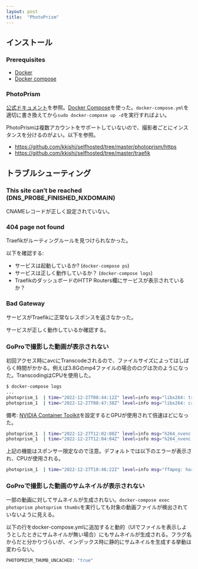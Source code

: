 ```yaml
---
layout: post
title:  "PhotoPrism"
---
```


## インストール

### Prerequisites

* [Docker](https://docs.docker.com/engine/install/ubuntu/)
* [Docker compose](https://docs.docker.com/compose/install/)

### PhotoPrism

[公式ドキュメント](https://docs.photoprism.app/)を参照。[Docker Compose](https://docs.photoprism.app/getting-started/docker-compose/)を使った。`docker-compose.yml`を適切に書き換えてから`sudo docker-compose up -d`を実行すればよい。

PhotoPrismは複数アカウントをサポートしていないので、撮影者ごとにインスタンスを分けるのがよい。以下を参照。

* <https://github.com/kkishi/selfhosted/tree/master/photoprism/https>
* <https://github.com/kkishi/selfhosted/tree/master/traefik>

## トラブルシューティング

### This site can’t be reached (DNS\_PROBE\_FINISHED\_NXDOMAIN)

CNAMEレコードが正しく設定されていない。

### 404 page not found

Traefikがルーティングルールを見つけられなかった。

以下を確認する:
* サービスは起動しているか? (`docker-compose ps`)
* サービスは正しく動作しているか？ (`docker-compose logs`)
* TraefikのダッシュボードのHTTP Routers欄にサービスが表示されているか？

### Bad Gateway

サービスがTraefikに正常なレスポンスを返さなかった。

サービスが正しく動作しているか確認する。

### GoProで撮影した動画が表示されない

初回アクセス時にavcにTranscodeされるので、ファイルサイズによってはしばらく時間がかかる。例えば3.8Gのmp4ファイルの場合のログは次のようになった。TranscodingはCPUを使用した。

```sh
$ docker-compose logs
...
photoprism_1  | time="2022-12-27T08:44:12Z" level=info msg="libx264: transcoding GH010338.MP4 to avc"
photoprism_1  | time="2022-12-27T08:47:38Z" level=info msg="libx264: created GH010338.MP4.avc [3m25.560385646s]"

```

備考: [NVIDIA Container Toolkit](https://docs.photoprism.app/getting-started/advanced/transcoding/#nvidia-container-toolkit)を設定するとGPUが使用されて倍速ほどになった。

```sh
photoprism_1  | time="2022-12-27T12:02:08Z" level=info msg="h264_nvenc: transcoding GH010338.MP4 to avc"
photoprism_1  | time="2022-12-27T12:04:04Z" level=info msg="h264_nvenc: created GH010338.MP4.avc [1m55.514401506s]"
```

上記の機能はスポンサー限定なので注意。デフォルトでは以下のエラーが表示され、CPUが使用される。

```sh
photoprism_1  | time="2022-12-27T10:46:22Z" level=info msg="ffmpeg: hardware transcoding is available to sponsors only"
```

### GoProで撮影した動画のサムネイルが表示されない

一部の動画に対してサムネイルが生成されない。`docker-compose exec photoprism photoprism thumbs`を実行しても対象の動画ファイルが検出されていないように見える。

以下の行をdocker-compose.ymlに追加すると動的（UIでファイルを表示しようとしたときにサムネイルが無い場合）にもサムネイルが生成される。フラグ名からだと分かりづらいが、インデックス時に静的にサムネイルを生成する挙動は変わらない。

```sh
PHOTOPRISM_THUMB_UNCACHED: "true"
```
